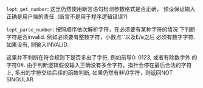 `lept_get_number`: 这里仍然使用断言语句检测参数格式是否正确，
预设保证输入正确是用户端的责任. (断言不是用于程序逻辑错误?)

`lept_parse_number`: 按照顺序依次解析字符，在必须要有某种字符的情况
下判断字符是否invalid. 例如必须要有整数字符，小数点'.'以及E/e之后
必须有数字字符. 如果没有, 则输入INVALID.

这里并不判断在符合规则下是否多出了字符, 例如前导0: 0123, 或者有除数字外
的字符0#. 由于判断逻辑假设输入正确没有多余字符，指针会停在最后合法的字符
上, 多出的字符交给后续的函数判断, 如果仍然有非\0字符，则返回NOT SINGULAR.


